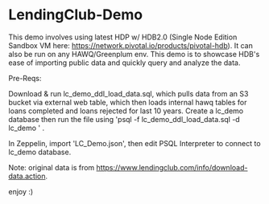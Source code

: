 # LendingClub-Demo
This demo involves using latest HDP w/ HDB2.0 (Single Node Edition Sandbox VM here: https://network.pivotal.io/products/pivotal-hdb).
It can also be run on any HAWQ/Greenplum env. This demo is to showcase HDB's ease of importing public data and quickly query and analyze the data. 

Pre-Reqs:

Download & run lc_demo_ddl_load_data.sql, which pulls data from an S3 bucket via external web table, which then loads internal hawq tables for loans completed and loans rejected for last 10 years. Create a lc_demo database then run the file using 'psql -f lc_demo_ddl_load_data.sql -d lc_demo ' . 
  
In Zeppelin, import 'LC_Demo.json', then edit PSQL Interpreter to connect to lc_demo database. 


Note: original data is from https://www.lendingclub.com/info/download-data.action. 


enjoy :)
